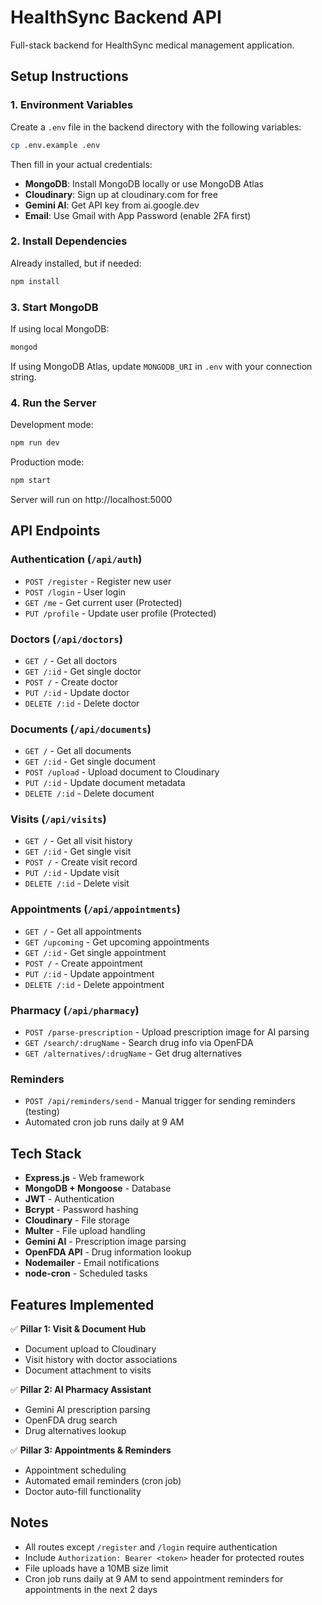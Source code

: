 # HealthSync Backend API

Full-stack backend for HealthSync medical management application.

## Setup Instructions

### 1. Environment Variables

Create a `.env` file in the backend directory with the following variables:

```bash
cp .env.example .env
```

Then fill in your actual credentials:

- **MongoDB**: Install MongoDB locally or use MongoDB Atlas
- **Cloudinary**: Sign up at cloudinary.com for free
- **Gemini AI**: Get API key from ai.google.dev
- **Email**: Use Gmail with App Password (enable 2FA first)

### 2. Install Dependencies

Already installed, but if needed:
```bash
npm install
```

### 3. Start MongoDB

If using local MongoDB:
```bash
mongod
```

If using MongoDB Atlas, update `MONGODB_URI` in `.env` with your connection string.

### 4. Run the Server

Development mode:
```bash
npm run dev
```

Production mode:
```bash
npm start
```

Server will run on http://localhost:5000

## API Endpoints

### Authentication (`/api/auth`)
- `POST /register` - Register new user
- `POST /login` - User login
- `GET /me` - Get current user (Protected)
- `PUT /profile` - Update user profile (Protected)

### Doctors (`/api/doctors`)
- `GET /` - Get all doctors
- `GET /:id` - Get single doctor
- `POST /` - Create doctor
- `PUT /:id` - Update doctor
- `DELETE /:id` - Delete doctor

### Documents (`/api/documents`)
- `GET /` - Get all documents
- `GET /:id` - Get single document
- `POST /upload` - Upload document to Cloudinary
- `PUT /:id` - Update document metadata
- `DELETE /:id` - Delete document

### Visits (`/api/visits`)
- `GET /` - Get all visit history
- `GET /:id` - Get single visit
- `POST /` - Create visit record
- `PUT /:id` - Update visit
- `DELETE /:id` - Delete visit

### Appointments (`/api/appointments`)
- `GET /` - Get all appointments
- `GET /upcoming` - Get upcoming appointments
- `GET /:id` - Get single appointment
- `POST /` - Create appointment
- `PUT /:id` - Update appointment
- `DELETE /:id` - Delete appointment

### Pharmacy (`/api/pharmacy`)
- `POST /parse-prescription` - Upload prescription image for AI parsing
- `GET /search/:drugName` - Search drug info via OpenFDA
- `GET /alternatives/:drugName` - Get drug alternatives

### Reminders
- `POST /api/reminders/send` - Manual trigger for sending reminders (testing)
- Automated cron job runs daily at 9 AM

## Tech Stack

- **Express.js** - Web framework
- **MongoDB + Mongoose** - Database
- **JWT** - Authentication
- **Bcrypt** - Password hashing
- **Cloudinary** - File storage
- **Multer** - File upload handling
- **Gemini AI** - Prescription image parsing
- **OpenFDA API** - Drug information lookup
- **Nodemailer** - Email notifications
- **node-cron** - Scheduled tasks

## Features Implemented

✅ **Pillar 1: Visit & Document Hub**
- Document upload to Cloudinary
- Visit history with doctor associations
- Document attachment to visits

✅ **Pillar 2: AI Pharmacy Assistant**
- Gemini AI prescription parsing
- OpenFDA drug search
- Drug alternatives lookup

✅ **Pillar 3: Appointments & Reminders**
- Appointment scheduling
- Automated email reminders (cron job)
- Doctor auto-fill functionality

## Notes

- All routes except `/register` and `/login` require authentication
- Include `Authorization: Bearer <token>` header for protected routes
- File uploads have a 10MB size limit
- Cron job runs daily at 9 AM to send appointment reminders for appointments in the next 2 days

